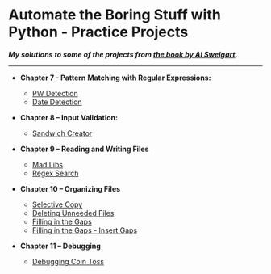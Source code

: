 # Automate the Boring Stuff with Python - Practice Projects

***My solutions to some of the projects from [the book by Al Sweigart](https://automatetheboringstuff.com/).***

---

- **Chapter 7 - Pattern Matching with Regular Expressions:**

  - [PW Detection](https://github.com/jedsk/automate_the_boring_stuff_projects/blob/main/ch07_pw_detection.py)
  - [Date Detection](https://github.com/jedsk/automate_the_boring_stuff_projects/blob/main/ch07_date_detection.py)
  
- **Chapter 8 – Input Validation:**

  - [Sandwich Creator](https://github.com/jedsk/automate_the_boring_stuff_projects/blob/main/ch08_%20sandwich_creator.py)

- **Chapter 9 – Reading and Writing Files**

  - [Mad Libs](https://github.com/jedsk/automate_the_boring_stuff_projects/blob/main/ch09_mad_libs.py)
  - [Regex Search](https://github.com/jedsk/automate_the_boring_stuff_projects/blob/main/ch09_regex_search.py)

- **Chapter 10 – Organizing Files**

  - [Selective Copy](https://github.com/jedsk/automate_the_boring_stuff_projects/blob/main/ch10_selective_copy.py)
  - [Deleting Unneeded Files](https://github.com/jedsk/automate_the_boring_stuff_projects/blob/main/ch10_deleting_unneeded_files.py)
  - [Filling in the Gaps](https://github.com/jedsk/automate_the_boring_stuff_projects/blob/main/ch10_gaps_filling.py)
  - [Filling in the Gaps - Insert Gaps](https://github.com/jedsk/automate_the_boring_stuff_projects/blob/main/ch10_gaps_insert.py)

- **Chapter 11 – Debugging**
  - [Debugging Coin Toss](https://github.com/jedsk/automate_the_boring_stuff_projects/blob/main/ch11_coin_toss_debug.py)
